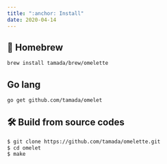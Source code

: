 ```yaml
---
title: ":anchor: Install"
date: 2020-04-14
---
```


## :beer: Homebrew

```sh
brew install tamada/brew/omelette
```

## Go lang

```sh
go get github.com/tamada/omelet
```

## :hammer_and_wrench: Build from source codes

```sh
$ git clone https://github.com/tamada/omelette.git
$ cd omelet
$ make
```
